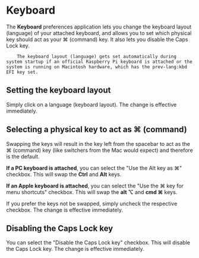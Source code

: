 # Keyboard

The __Keyboard__ preferences application lets you change the keyboard layout (language) of your attached keyboard, and allows you to set which physical key should act as your ⌘ (command) key. It also lets you disable the Caps Lock key.

``` .. note::
    The keyboard layout (language) gets set automatically during system startup if an official Raspberry Pi keyboard is attached or the system is running on Macintosh hardware, which has the prev-lang:kbd EFI key set.
```

## Setting the keyboard layout

Simply click on a language (keyboard layout). The change is effective immediately.

## Selecting a physical key to act as ⌘ (command)

Swapping the keys will result in the key left from the spacebar to act as the ⌘ (command) key (like switchers from the Mac would expect) and therefore is the default.

__If a PC keyboard is attached__, you can select the "Use the Alt key as ⌘" checkbox. This will swap the __Ctrl__ and __Alt__ keys.

__If an Apple keyboard is attached__, you can select the "Use the ⌘ key for menu shortcuts" checkbox. This will swap the __alt ⌥__ and __cmd ⌘__ keys.

If you prefer the keys not be swapped, simply uncheck the respective checkbox. The change is effective immediately.

## Disabling the Caps Lock key

You can select the "Disable the Caps Lock key" checkbox. This will disable the Caps Lock key. The change is effective immediately.
